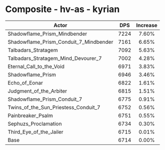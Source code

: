 # Composite - hv-as - kyrian
| Actor | DPS | Increase |
|---|:---:|:---:|
|Shadowflame_Prism_Mindbender|7224|7.60%|
|Shadowflame_Prism_Conduit_7_Mindbender|7161|6.65%|
|Talbadars_Stratagem|7092|5.63%|
|Talbadars_Stratagem_Mind_Devourer_7|7002|4.28%|
|Eternal_Call_to_the_Void|6971|3.83%|
|Shadowflame_Prism|6946|3.46%|
|Echo_of_Eonar|6822|1.61%|
|Judgment_of_the_Arbiter|6815|1.51%|
|Shadowflame_Prism_Conduit_7|6775|0.91%|
|Twins_of_the_Sun_Priestess_Conduit_7|6752|0.56%|
|Painbreaker_Psalm|6751|0.55%|
|Sephuzs_Proclamation|6734|0.30%|
|Third_Eye_of_the_Jailer|6715|0.01%|
|Base|6714|0.00%|
